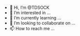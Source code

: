 - 👋 Hi, I’m @TDSOCK
- 👀 I’m interested in ...
- 🌱 I’m currently learning ...
- 💞️ I’m looking to collaborate on ...
- 📫 How to reach me ...

<!---
TDSOCK/TDSOCK is a ✨ special ✨ repository because its `README.md` (this file) appears on your GitHub profile.
You can click the Preview link to take a look at your changes.
--->
